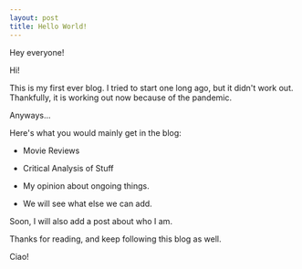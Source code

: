 ```yaml
---
layout: post
title: Hello World!
---
```


Hey everyone!

Hi!

This is my first ever blog. I tried to start one long ago, but it didn't work out.
Thankfully, it is working out now because of the pandemic.

Anyways...

Here's what you would mainly get in the blog:

- Movie Reviews

- Critical Analysis of Stuff

- My opinion about ongoing things.

- We will see what else we can add.

Soon, I will also add a post about who I am.

Thanks for reading, and keep following this blog as well.

Ciao!
